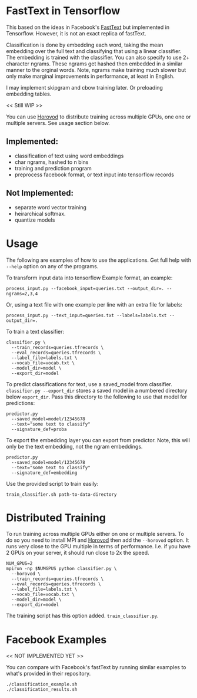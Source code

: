 # FastText in Tensorflow

This based on the ideas in Facebook's [FastText](https://github.com/facebookresearch/fastText) but implemented in
Tensorflow. However, it is not an exact replica of fastText.

Classification is done by embedding each word, taking the mean
embedding over the full text and classifying that using a linear
classifier. The embedding is trained with the classifier.  You can
also specify to use 2+ character ngrams. These ngrams get hashed then
embedded in a similar manner to the orginal words. Note, ngrams make
training much slower but only make marginal improvements in
performance, at least in English.

I may implement skipgram and cbow training later. Or preloading
embedding tables.

<< Still WIP >>

You can use [Horovod](https://github.com/uber/horovod) to distribute
training across multiple GPUs, one one or multiple servers. See usage
section below.

## Implemented:
- classification of text using word embeddings
- char ngrams, hashed to n bins
- training and prediction program
- preprocess facebook format, or text input into tensorflow records

## Not Implemented:
- separate word vector training
- heirarchical softmax.
- quantize models

# Usage

The following are examples of how to use the applications. Get full help with
`--help` option on any of the programs.

To transform input data into tensorflow Example format, an example:

    process_input.py --facebook_input=queries.txt --output_dir=. --ngrams=2,3,4

Or, using a text file with one example per line with an extra file for labels:

    process_input.py --text_input=queries.txt --labels=labels.txt --output_dir=.

To train a text classifier:

    classifier.py \
      --train_records=queries.tfrecords \
      --eval_records=queries.tfrecords \
      --label_file=labels.txt \
      --vocab_file=vocab.txt \
      --model_dir=model \
      --export_dir=model

To predict classifications for text, use a saved_model from
classifier. `classifier.py --export_dir` stores a saved model in a
numbered directory below `export_dir`. Pass this directory to the
following to use that model for predictions:

    predictor.py
      --saved_model=model/12345678
      --text="some text to classify"
      --signature_def=proba

To export the embedding layer you can export from predictor. Note,
this will only be the text embedding, not the ngram embeddings.

    predictor.py
      --saved_model=model/12345678
      --text="some text to classify"
      --signature_def=embedding

Use the provided script to train easily:

    train_classifier.sh path-to-data-directory

# Distributed Training

To run training across multiple GPUs either on one or multiple
servers. To do so you need to install MPI and
[Horovod](https://github.com/uber/horovod) then add the `--horovod`
option. It runs very close to the GPU multiple in terms of
performance. I.e. if you have 2 GPUs on your server, it should run
close to 2x the speed.

    NUM_GPUS=2
    mpirun -np $NUMGPUS python classifier.py \
      --horovod \
      --train_records=queries.tfrecords \
      --eval_records=queries.tfrecords \
      --label_file=labels.txt \
      --vocab_file=vocab.txt \
      --model_dir=model \
      --export_dir=model

The training script has this option added. `train_classifier.py`.

# Facebook Examples

<< NOT IMPLEMENTED YET >>

You can compare with Facebook's fastText by running similar examples
to what's provided in their repository.

    ./classification_example.sh
    ./classification_results.sh
